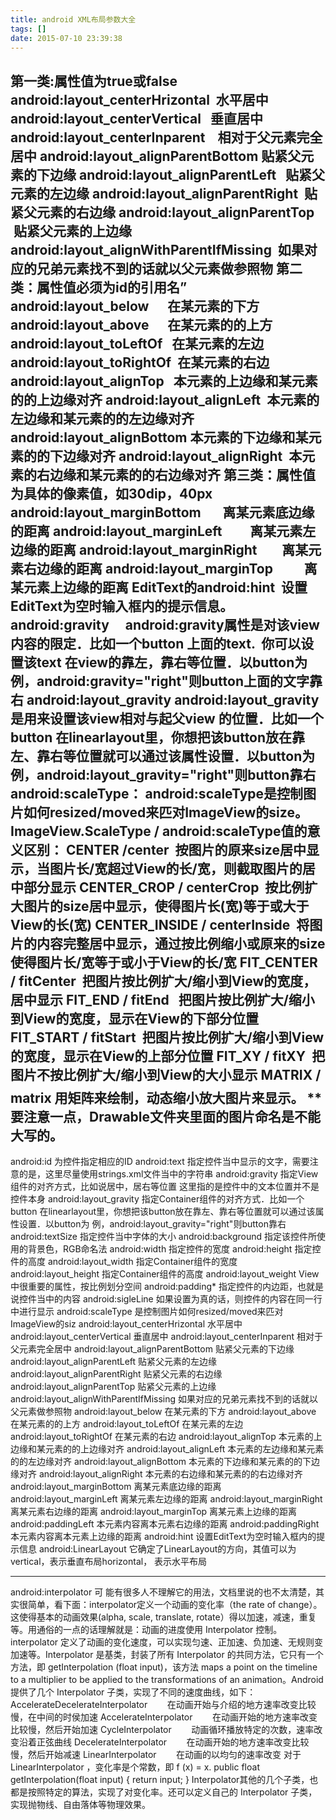 ```yaml
---
title: android XML布局参数大全
tags: []
date: 2015-07-10 23:39:38
---
```

<!-- more -->
第一类:属性值为true或false
android:layout_centerHrizontal &nbsp;水平居中
android:layout_centerVertical &nbsp; 垂直居中
android:layout_centerInparent &nbsp; &nbsp;相对于父元素完全居中
android:layout_alignParentBottom 贴紧父元素的下边缘
android:layout_alignParentLeft &nbsp; 贴紧父元素的左边缘
android:layout_alignParentRight &nbsp;贴紧父元素的右边缘
android:layout_alignParentTop &nbsp; &nbsp;贴紧父元素的上边缘
android:layout_alignWithParentIfMissing &nbsp;如果对应的兄弟元素找不到的话就以父元素做参照物
第二类：属性值必须为id的引用名”
android:layout_below &nbsp; &nbsp; &nbsp;在某元素的下方
android:layout_above &nbsp; &nbsp; &nbsp;在某元素的的上方
android:layout_toLeftOf &nbsp; 在某元素的左边
android:layout_toRightOf &nbsp;在某元素的右边
android:layout_alignTop &nbsp; 本元素的上边缘和某元素的的上边缘对齐
android:layout_alignLeft &nbsp;本元素的左边缘和某元素的的左边缘对齐
android:layout_alignBottom 本元素的下边缘和某元素的的下边缘对齐
android:layout_alignRight &nbsp;本元素的右边缘和某元素的的右边缘对齐
第三类：属性值为具体的像素值，如30dip，40px
android:layout_marginBottom &nbsp; &nbsp; &nbsp; 离某元素底边缘的距离
android:layout_marginLeft &nbsp; &nbsp; &nbsp; &nbsp; 离某元素左边缘的距离
android:layout_marginRight &nbsp; &nbsp; &nbsp; &nbsp;离某元素右边缘的距离
android:layout_marginTop &nbsp; &nbsp; &nbsp; &nbsp; &nbsp;离某元素上边缘的距离
EditText的android:hint &nbsp;设置EditText为空时输入框内的提示信息。
android:gravity　
android:gravity属性是对该view 内容的限定．比如一个button 上面的text. &nbsp;你可以设置该text 在view的靠左，靠右等位置．以button为例，android:gravity=&quot;right&quot;则button上面的文字靠右
android:layout_gravity
android:layout_gravity
 是用来设置该view相对与起父view 的位置．比如一个button 
在linearlayout里，你想把该button放在靠左、靠右等位置就可以通过该属性设置．以button为 
例，android:layout_gravity=&quot;right&quot;则button靠右
android:scaleType：
android:scaleType是控制图片如何resized/moved来匹对ImageView的size。ImageView.ScaleType / android:scaleType值的意义区别：
CENTER /center &nbsp;按图片的原来size居中显示，当图片长/宽超过View的长/宽，则截取图片的居中部分显示
CENTER_CROP / centerCrop &nbsp;按比例扩大图片的size居中显示，使得图片长(宽)等于或大于View的长(宽)
CENTER_INSIDE / centerInside &nbsp;将图片的内容完整居中显示，通过按比例缩小或原来的size使得图片长/宽等于或小于View的长/宽
FIT_CENTER / fitCenter &nbsp;把图片按比例扩大/缩小到View的宽度，居中显示
FIT_END / fitEnd &nbsp; 把图片按比例扩大/缩小到View的宽度，显示在View的下部分位置
FIT_START / fitStart &nbsp;把图片按比例扩大/缩小到View的宽度，显示在View的上部分位置
FIT_XY / fitXY &nbsp;把图片不按比例扩大/缩小到View的大小显示
MATRIX / matrix 用矩阵来绘制，动态缩小放大图片来显示。
** 要注意一点，Drawable文件夹里面的图片命名是不能大写的。
-------------------------------------------------------------------------------------------------------------------------------------------------------------
android:id
为控件指定相应的ID
android:text
指定控件当中显示的文字，需要注意的是，这里尽量使用strings.xml文件当中的字符串
android:gravity
指定View组件的对齐方式，比如说居中，居右等位置 这里指的是控件中的文本位置并不是控件本身
android:layout_gravity
指定Container组件的对齐方式．比如一个button 在linearlayout里，你想把该button放在靠左、靠右等位置就可以通过该属性设置．以button为 例，android:layout_gravity=&quot;right&quot;则button靠右
android:textSize
指定控件当中字体的大小
android:background
指定该控件所使用的背景色，RGB命名法
android:width
指定控件的宽度
android:height
指定控件的高度
android:layout_width
指定Container组件的宽度
android:layout_height
指定Container组件的高度
android:layout_weight
View中很重要的属性，按比例划分空间
android:padding*
指定控件的内边距，也就是说控件当中的内容
android:sigleLine
如果设置为真的话，则控件的内容在同一行中进行显示
android:scaleType
是控制图片如何resized/moved来匹对ImageView的siz
android:layout_centerHrizontal
水平居中
android:layout_centerVertical
垂直居中
android:layout_centerInparent
相对于父元素完全居中
android:layout_alignParentBottom
贴紧父元素的下边缘
android:layout_alignParentLeft
贴紧父元素的左边缘
android:layout_alignParentRight
贴紧父元素的右边缘
android:layout_alignParentTop
贴紧父元素的上边缘
android:layout_alignWithParentIfMissing
如果对应的兄弟元素找不到的话就以父元素做参照物
android:layout_below
在某元素的下方
android:layout_above
在某元素的的上方
android:layout_toLeftOf
在某元素的左边
android:layout_toRightOf
在某元素的右边
android:layout_alignTop
本元素的上边缘和某元素的的上边缘对齐
android:layout_alignLeft
本元素的左边缘和某元素的的左边缘对齐
android:layout_alignBottom
本元素的下边缘和某元素的的下边缘对齐
android:layout_alignRight
本元素的右边缘和某元素的的右边缘对齐
android:layout_marginBottom
离某元素底边缘的距离
android:layout_marginLeft
离某元素左边缘的距离
android:layout_marginRight
离某元素右边缘的距离
android:layout_marginTop
离某元素上边缘的距离
android:paddingLeft
本元素内容离本元素右边缘的距离
android:paddingRight
本元素内容离本元素上边缘的距离
android:hint
设置EditText为空时输入框内的提示信息
android:LinearLayout
它确定了LinearLayout的方向，其值可以为vertical，表示垂直布局horizontal， 表示水平布局

-----------------------------------------------------------------------------------------------------------------------------------------------------
android:interpolator
可
 能有很多人不理解它的用法，文档里说的也不太清楚，其实很简单，看下面：interpolator定义一个动画的变化率（the rate of 
change）。这使得基本的动画效果(alpha, scale, translate, 
rotate）得以加速，减速，重复等。用通俗的一点的话理解就是：动画的进度使用 Interpolator 控制。interpolator 
定义了动画的变化速度，可以实现匀速、正加速、负加速、无规则变加速等。Interpolator 是基类，封装了所有 Interpolator 
的共同方法，它只有一个方法，即 getInterpolation (float input)，该方法 maps a point on the 
timeline to a multiplier to be applied to the transformations of an 
animation。Android 提供了几个 Interpolator 子类，实现了不同的速度曲线，如下：
AccelerateDecelerateInterpolator &nbsp; &nbsp; &nbsp; &nbsp;在动画开始与介绍的地方速率改变比较慢，在中间的时侯加速
AccelerateInterpolator &nbsp; &nbsp; &nbsp; &nbsp;在动画开始的地方速率改变比较慢，然后开始加速
CycleInterpolator &nbsp; &nbsp; &nbsp; &nbsp;动画循环播放特定的次数，速率改变沿着正弦曲线
DecelerateInterpolator &nbsp; &nbsp; &nbsp; &nbsp;在动画开始的地方速率改变比较慢，然后开始减速
LinearInterpolator &nbsp; &nbsp; &nbsp; &nbsp;在动画的以均匀的速率改变
对于 LinearInterpolator ，变化率是个常数，即 f (x) = x.
public float getInterpolation(float input) {
return input;
}
Interpolator其他的几个子类，也都是按照特定的算法，实现了对变化率。还可以定义自己的 Interpolator 子类，实现抛物线、自由落体等物理效果。